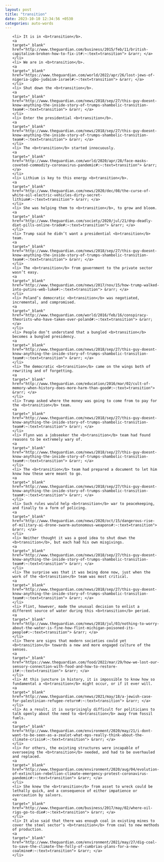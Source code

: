 ```yaml
---
layout: post
title: "transition"
date: 2023-10-10 12:34:56 +0530
categories: auto-words
---
```

<ol>

    <li> It is in <b>transition</b>.
    <a 
    target="_blank" 
    href="http://www.theguardian.com/business/2015/feb/11/british-capitalism-broken-how-to-fix-it#:~:text=transition"> &rarr; </a>
    </li>
    <li> We are in <b>transition</b>.
    <a 
    target="_blank" 
    href="https://www.theguardian.com/world/2022/apr/26/lost-jews-of-nigeria-igbo-judaism-israel#:~:text=transition"> &rarr; </a>
    </li>
    <li> Shut down the <b>transition</b>.
    <a 
    target="_blank" 
    href="http://www.theguardian.com/news/2018/sep/27/this-guy-doesnt-know-anything-the-inside-story-of-trumps-shambolic-transition-team#:~:text=transition"> &rarr; </a>
    </li>
    <li> Enter the presidential <b>transition</b>.
    <a 
    target="_blank" 
    href="http://www.theguardian.com/news/2018/sep/27/this-guy-doesnt-know-anything-the-inside-story-of-trumps-shambolic-transition-team#:~:text=transition"> &rarr; </a>
    </li>
    <li> The <b>transition</b> started innocuously.
    <a 
    target="_blank" 
    href="http://www.theguardian.com/world/2020/apr/28/face-masks-coveted-commodity-coronavirus-pandemic#:~:text=transition"> &rarr; </a>
    </li>
    <li> Lithium is key to this energy <b>transition</b>.
    <a 
    target="_blank" 
    href="http://www.theguardian.com/news/2020/dec/08/the-curse-of-white-oil-electric-vehicles-dirty-secret-lithium#:~:text=transition"> &rarr; </a>
    </li>
    <li> She was helping them to <b>transition</b>, to grow and bloom.
    <a 
    target="_blank" 
    href="http://www.theguardian.com/society/2020/jul/21/dnp-deadly-diet-pills-online-trade#:~:text=transition"> &rarr; </a>
    </li>
    <li> Trump said he didn’t want a presidential <b>transition</b> team.
    <a 
    target="_blank" 
    href="http://www.theguardian.com/news/2018/sep/27/this-guy-doesnt-know-anything-the-inside-story-of-trumps-shambolic-transition-team#:~:text=transition"> &rarr; </a>
    </li>
    <li> The <b>transition</b> from government to the private sector wasn’t easy.
    <a 
    target="_blank" 
    href="http://www.theguardian.com/news/2017/nov/15/how-trump-walked-into-putins-web-luke#:~:text=transition"> &rarr; </a>
    </li>
    <li> Poland’s democratic <b>transition</b> was negotiated, incremental, and compromised.
    <a 
    target="_blank" 
    href="http://www.theguardian.com/world/2016/feb/16/conspiracy-theorists-who-have-taken-over-poland#:~:text=transition"> &rarr; </a>
    </li>
    <li> People don’t understand that a bungled <b>transition</b> becomes a bungled presidency.
    <a 
    target="_blank" 
    href="http://www.theguardian.com/news/2018/sep/27/this-guy-doesnt-know-anything-the-inside-story-of-trumps-shambolic-transition-team#:~:text=transition"> &rarr; </a>
    </li>
    <li> The democratic <b>transition</b> came on the wings both of rewriting and of forgetting.
    <a 
    target="_blank" 
    href="http://www.theguardian.com/education/2016/mar/02/cult-of-memory-when-history-does-more-harm-than-good#:~:text=transition"> &rarr; </a>
    </li>
    <li> Trump asked where the money was going to come from to pay for the <b>transition</b> team.
    <a 
    target="_blank" 
    href="http://www.theguardian.com/news/2018/sep/27/this-guy-doesnt-know-anything-the-inside-story-of-trumps-shambolic-transition-team#:~:text=transition"> &rarr; </a>
    </li>
    <li> Flynn was a jobseeker the <b>transition</b> team had found reasons to be extremely wary of.
    <a 
    target="_blank" 
    href="http://www.theguardian.com/news/2018/sep/27/this-guy-doesnt-know-anything-the-inside-story-of-trumps-shambolic-transition-team#:~:text=transition"> &rarr; </a>
    </li>
    <li> The <b>transition</b> team had prepared a document to let him know how these were meant to go.
    <a 
    target="_blank" 
    href="http://www.theguardian.com/news/2018/sep/27/this-guy-doesnt-know-anything-the-inside-story-of-trumps-shambolic-transition-team#:~:text=transition"> &rarr; </a>
    </li>
    <li> Such rules would help <b>transition</b> war to peacekeeping, and finally to a form of policing.
    <a 
    target="_blank" 
    href="http://www.theguardian.com/news/2020/oct/15/dangerous-rise-of-military-ai-drone-swarm-autonomous-weapons#:~:text=transition"> &rarr; </a>
    </li>
    <li> Neither thought it was a good idea to shut down the <b>transition</b>, but each had his own misgivings.
    <a 
    target="_blank" 
    href="http://www.theguardian.com/news/2018/sep/27/this-guy-doesnt-know-anything-the-inside-story-of-trumps-shambolic-transition-team#:~:text=transition"> &rarr; </a>
    </li>
    <li> The surprise was that it was being done now, just when the work of the <b>transition</b> team was most critical.
    <a 
    target="_blank" 
    href="http://www.theguardian.com/news/2018/sep/27/this-guy-doesnt-know-anything-the-inside-story-of-trumps-shambolic-transition-team#:~:text=transition"> &rarr; </a>
    </li>
    <li> Flint, however, made the unusual decision to enlist a different source of water during this <b>transition</b> period.
    <a 
    target="_blank" 
    href="http://www.theguardian.com/news/2018/jul/03/nothing-to-worry-about-the-water-is-fine-how-flint-michigan-poisoned-its-people#:~:text=transition"> &rarr; </a>
    </li>
    <li> There are signs that modern societies could yet <b>transition</b> towards a new and more engaged culture of the senses.
    <a 
    target="_blank" 
    href="https://www.theguardian.com/food/2022/mar/29/how-we-lost-our-sensory-connection-with-food-and-how-to-restore-it#:~:text=transition"> &rarr; </a>
    </li>
    <li> At this juncture in history, it is impossible to know how so fundamental a <b>transition</b> might occur, or if it ever will.
    <a 
    target="_blank" 
    href="http://www.theguardian.com/news/2021/may/18/a-jewish-case-for-palestinian-refugee-return#:~:text=transition"> &rarr; </a>
    </li>
    <li> As a result, it is surprisingly difficult for politicians to talk openly about the need to <b>transition</b> away from fossil fuels.
    <a 
    target="_blank" 
    href="http://www.theguardian.com/environment/2020/may/21/i-dont-want-to-be-seen-as-a-zealot-what-mps-really-think-about-the-climate-crisis#:~:text=transition"> &rarr; </a>
    </li>
    <li> For others, the existing structures were incapable of overseeing the <b>transition</b> needed, and had to be overhauled and replaced.
    <a 
    target="_blank" 
    href="http://www.theguardian.com/environment/2020/aug/04/evolution-of-extinction-rebellion-climate-emergency-protest-coronavirus-pandemic#:~:text=transition"> &rarr; </a>
    </li>
    <li> She knew the <b>transition</b> from asset to wreck could be lethally quick, and a consequence of either impatience or overcaution by salvors.
    <a 
    target="_blank" 
    href="http://www.theguardian.com/business/2017/may/02/where-oil-rigs-go-to-die#:~:text=transition"> &rarr; </a>
    </li>
    <li> It also said that there was enough coal in existing mines to cover the steel sector’s <b>transition</b> from coal to new methods of production.
    <a 
    target="_blank" 
    href="http://www.theguardian.com/environment/2021/may/27/dig-coal-to-save-the-climate-the-folly-of-cumbrias-plans-for-a-new-coalmine#:~:text=transition"> &rarr; </a>
    </li>